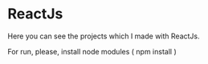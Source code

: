 # ReactJs
Here you can see the projects which I made with ReactJs․

For run, please, install node modules ( npm install )
